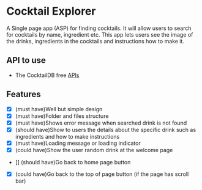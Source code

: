 # Cocktail Explorer

A Single page app (ASP) for finding cocktails. It will allow users to search for cocktails by name, ingredient etc. This app lets users see the image of the drinks, ingredients in the cocktails and instructions how to make it.

## API to use

- The CocktailDB free [APIs](https://www.thecocktaildb.com/api.php)

## Features

- [x] (must have)Well but simple design
- [x] (must have)Folder and files structure
- [x] (must have)Shows error message when searched drink is not found
- [x] (should have)Show to users the details about the specific drink such as ingredients and how to make instructions
- [x] (must have)Loading message or loading indicator
- [x] (could have)Show the user random drink at the welcome page
- [] (should have)Go back to home page button
- [x] (could have)Go back to the top of page button (if the page has scroll bar)

